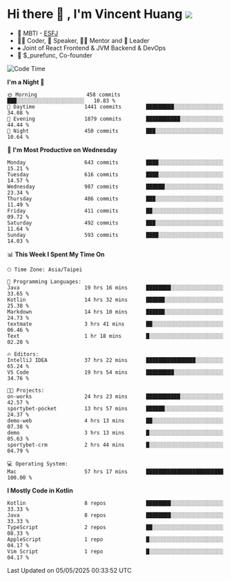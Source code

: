 # Hi there 👋 , I'm Vincent Huang ![](https://komarev.com/ghpvc/?username=Jian-Min-Huang)
- 👀 MBTI - [ESFJ](https://www.16personalities.com/esfj-personality)
- 👨‍💻 Coder, 🎤 Speaker, 👨‍🏫 Mentor and 🚀 Leader
- ♠️ Joint of React Frontend & JVM Backend & DevOps
- 💼 $_purefunc, Co-founder

<!--START_SECTION:waka-->
![Code Time](http://img.shields.io/badge/Code%20Time-5%2C235%20hrs%2034%20mins-blue)

**I'm a Night 🦉** 

```text
🌞 Morning                458 commits         ███░░░░░░░░░░░░░░░░░░░░░░   10.83 % 
🌆 Daytime                1441 commits        █████████░░░░░░░░░░░░░░░░   34.08 % 
🌃 Evening                1879 commits        ███████████░░░░░░░░░░░░░░   44.44 % 
🌙 Night                  450 commits         ███░░░░░░░░░░░░░░░░░░░░░░   10.64 % 
```
📅 **I'm Most Productive on Wednesday** 

```text
Monday                   643 commits         ████░░░░░░░░░░░░░░░░░░░░░   15.21 % 
Tuesday                  616 commits         ████░░░░░░░░░░░░░░░░░░░░░   14.57 % 
Wednesday                987 commits         ██████░░░░░░░░░░░░░░░░░░░   23.34 % 
Thursday                 486 commits         ███░░░░░░░░░░░░░░░░░░░░░░   11.49 % 
Friday                   411 commits         ██░░░░░░░░░░░░░░░░░░░░░░░   09.72 % 
Saturday                 492 commits         ███░░░░░░░░░░░░░░░░░░░░░░   11.64 % 
Sunday                   593 commits         ████░░░░░░░░░░░░░░░░░░░░░   14.03 % 
```


📊 **This Week I Spent My Time On** 

```text
🕑︎ Time Zone: Asia/Taipei

💬 Programming Languages: 
Java                     19 hrs 16 mins      ████████░░░░░░░░░░░░░░░░░   33.65 % 
Kotlin                   14 hrs 32 mins      ██████░░░░░░░░░░░░░░░░░░░   25.38 % 
Markdown                 14 hrs 10 mins      ██████░░░░░░░░░░░░░░░░░░░   24.73 % 
textmate                 3 hrs 41 mins       ██░░░░░░░░░░░░░░░░░░░░░░░   06.46 % 
Text                     1 hr 18 mins        █░░░░░░░░░░░░░░░░░░░░░░░░   02.28 % 

🔥 Editors: 
IntelliJ IDEA            37 hrs 22 mins      ████████████████░░░░░░░░░   65.24 % 
VS Code                  19 hrs 54 mins      █████████░░░░░░░░░░░░░░░░   34.76 % 

🐱‍💻 Projects: 
on-works                 24 hrs 23 mins      ███████████░░░░░░░░░░░░░░   42.57 % 
sportybet-pocket         13 hrs 57 mins      ██████░░░░░░░░░░░░░░░░░░░   24.37 % 
demo-web                 4 hrs 13 mins       ██░░░░░░░░░░░░░░░░░░░░░░░   07.38 % 
demo                     3 hrs 13 mins       █░░░░░░░░░░░░░░░░░░░░░░░░   05.63 % 
sportybet-crm            2 hrs 44 mins       █░░░░░░░░░░░░░░░░░░░░░░░░   04.79 % 

💻 Operating System: 
Mac                      57 hrs 17 mins      █████████████████████████   100.00 % 
```

**I Mostly Code in Kotlin** 

```text
Kotlin                   8 repos             ████████░░░░░░░░░░░░░░░░░   33.33 % 
Java                     8 repos             ████████░░░░░░░░░░░░░░░░░   33.33 % 
TypeScript               2 repos             ██░░░░░░░░░░░░░░░░░░░░░░░   08.33 % 
AppleScript              1 repo              █░░░░░░░░░░░░░░░░░░░░░░░░   04.17 % 
Vim Script               1 repo              █░░░░░░░░░░░░░░░░░░░░░░░░   04.17 % 
```




 Last Updated on 05/05/2025 00:33:52 UTC
<!--END_SECTION:waka-->
